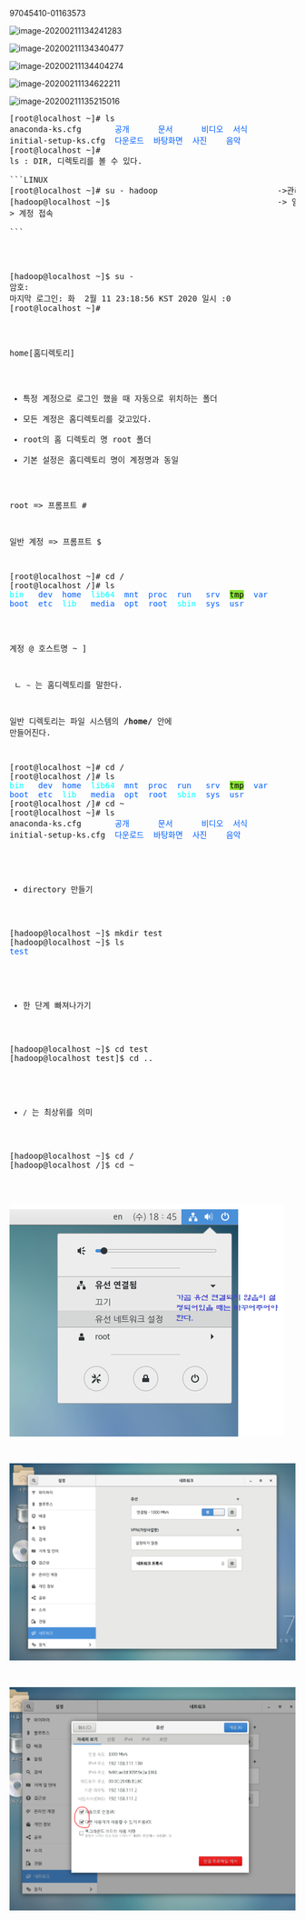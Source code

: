 97045410-01163573

![image-20200211134241283](C:\Users\student\AppData\Roaming\Typora\typora-user-images\image-20200211134241283.png)

![image-20200211134340477](C:\Users\student\AppData\Roaming\Typora\typora-user-images\image-20200211134340477.png)

![image-20200211134404274](C:\Users\student\AppData\Roaming\Typora\typora-user-images\image-20200211134404274.png)

![image-20200211134622211](C:\Users\student\AppData\Roaming\Typora\typora-user-images\image-20200211134622211.png)

![image-20200211135215016](C:\Users\student\AppData\Roaming\Typora\typora-user-images\image-20200211135215016.png)

<pre>[root@localhost ~]# ls
anaconda-ks.cfg       <font color="#005FFF">공개</font>      <font color="#005FFF">문서</font>      <font color="#005FFF">비디오</font>  <font color="#005FFF">서식</font>
initial-setup-ks.cfg  <font color="#005FFF">다운로드</font>  <font color="#005FFF">바탕화면</font>  <font color="#005FFF">사진</font>    <font color="#005FFF">음악</font>
[root@localhost ~]# 
ls : DIR, 디렉토리를 볼 수 있다.

```LINUX
[root@localhost ~]# su - hadoop							->관리자 계정
[hadoop@localhost ~]$   								-> 일반 계정 
> 계정 접속

```



<pre>[hadoop@localhost ~]$ su -
암호:
마지막 로그인: 화  2월 11 23:18:56 KST 2020 일시 :0
[root@localhost ~]# 
</pre>

home[홈디렉토리]

* 특정 계정으로 로그인 했을 때 자동으로 위치하는 폴더
* 모든 계정은 홈디렉토리를 갖고있다.
* root의 홈 디렉토리 명 root 폴더
* 기본 설정은 홈디렉토리 명이 계정명과 동일



root => 프롬프트 #

일반 계정 => 프롬프트 $

<pre>[root@localhost ~]# cd /
[root@localhost /]# ls
<font color="#00FFFF">bin</font>   <font color="#005FFF">dev</font>  <font color="#005FFF">home</font>  <font color="#00FFFF">lib64</font>  <font color="#005FFF">mnt</font>  <font color="#005FFF">proc</font>  <font color="#005FFF">run</font>   <font color="#005FFF">srv</font>  <span style="background-color:#8AE234"><font color="#000000">tmp</font></span>  <font color="#005FFF">var</font>
<font color="#005FFF">boot</font>  <font color="#005FFF">etc</font>  <font color="#00FFFF">lib</font>   <font color="#005FFF">media</font>  <font color="#005FFF">opt</font>  <font color="#005FFF">root</font>  <font color="#00FFFF">sbin</font>  <font color="#005FFF">sys</font>  <font color="#005FFF">usr</font>
</pre>

계정 @ 호스트명 ~ ]

​								ㄴ `~` 는 홈디렉토리를 말한다.

일반 디렉토리는 파일 시스템의 **/home/** 안에 만들어진다.

<pre>[root@localhost ~]# cd /
[root@localhost /]# ls
<font color="#00FFFF">bin</font>   <font color="#005FFF">dev</font>  <font color="#005FFF">home</font>  <font color="#00FFFF">lib64</font>  <font color="#005FFF">mnt</font>  <font color="#005FFF">proc</font>  <font color="#005FFF">run</font>   <font color="#005FFF">srv</font>  <span style="background-color:#8AE234"><font color="#000000">tmp</font></span>  <font color="#005FFF">var</font>
<font color="#005FFF">boot</font>  <font color="#005FFF">etc</font>  <font color="#00FFFF">lib</font>   <font color="#005FFF">media</font>  <font color="#005FFF">opt</font>  <font color="#005FFF">root</font>  <font color="#00FFFF">sbin</font>  <font color="#005FFF">sys</font>  <font color="#005FFF">usr</font>
[root@localhost /]# cd ~
[root@localhost ~]# ls
anaconda-ks.cfg       <font color="#005FFF">공개</font>      <font color="#005FFF">문서</font>      <font color="#005FFF">비디오</font>  <font color="#005FFF">서식</font>
initial-setup-ks.cfg  <font color="#005FFF">다운로드</font>  <font color="#005FFF">바탕화면</font>  <font color="#005FFF">사진</font>    <font color="#005FFF">음악</font>
</pre>

* directory 만들기

<pre>[hadoop@localhost ~]$ mkdir test
[hadoop@localhost ~]$ ls
<font color="#005FFF">test</font>
</pre>

* 한 단계 빠져나가기

<pre>[hadoop@localhost ~]$ cd test
[hadoop@localhost test]$ cd ..
</pre>

* `/` 는 최상위를 의미

<pre>[hadoop@localhost ~]$ cd /
[hadoop@localhost /]$ cd ~
</pre>

![image-20200212095417154](images/image-20200212095417154.png)


![image-20200212094340976](images/image-20200212094340976.png)





![image-20200212094450968](images/image-20200212094450968.png)
